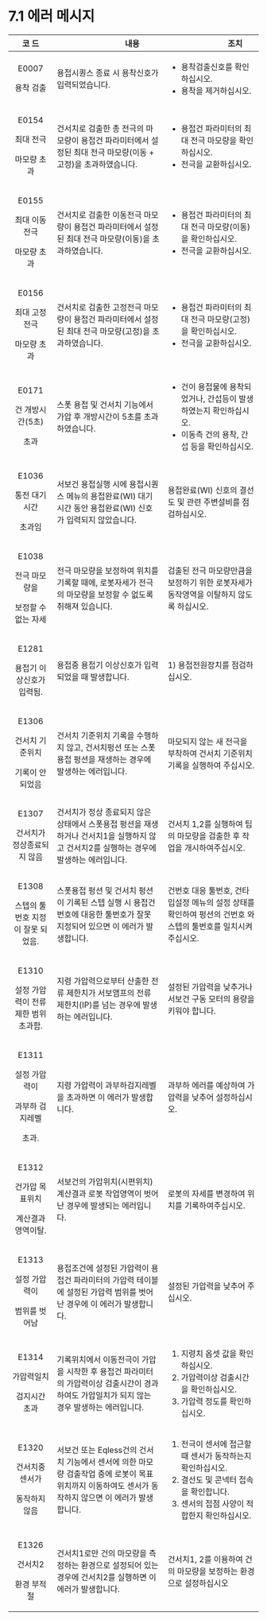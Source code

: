 # 7.1 에러 메시지

|                          코 드                          | 　　　　　　내용                                                                               | 　　　　　　조치                                                                                                              |
| :---------------------------------------------------: | -------------------------------------------------------------------------------------- | --------------------------------------------------------------------------------------------------------------------- |
|               <p>E0007 </p><p>용착 검출</p>               | 용접시퀀스 종료 시 용착신호가 입력되었습니다.                                                              | <ul><li>용착검출신호를 확인하십시오.</li><li>용착을 제거하십시오.</li></ul>                                                                 |
|        <p>E0154 </p><p>최대 전극 </p><p>마모량 초과</p>        | 건서치로 검출한 총 전극의 마모량이 용접건 파라미터에서 설정된 최대 전극 마모량(이동 + 고정)을 초과하였습니다.                        | <ul><li> 용접건 파라미터의 최대 전극 마모량을 확인하십시오.</li><li>전극을 교환하십시오.</li></ul>                                                   |
|       <p>E0155 </p><p>최대 이동전극 </p><p>마모량 초과</p>       | 건서치로 검출한 이동전극 마모량이 용접건 파라미터에서 설정된 최대 전극 마모량(이동)을 초과하였습니다.                              | <ul><li>용접건 파라미터의 최대 전극 마모량(이동)을 확인하십시오.</li><li>전극을 교환하십시오.</li></ul>                                                |
|       <p>E0156 </p><p>최대 고정전극 </p><p>마모량 초과</p>       | 건서치로 검출한 고정전극 마모량이 용접건 파라미터에서 설정된 최대 전극 마모량(고정)을 초과하였습니다.                              | <ul><li>용접건 파라미터의 최대 전극 마모량(고정)을 확인하십시오.</li><li>전극을 교환하십시오.</li></ul>                                                |
|        <p>E0171 </p><p>건 개방시간(5초) </p><p>초과</p>       | 스폿 용접 및 건서치 기능에서 가압 후 개방시간이 5초를 초과하였습니다.                                               | <ul><li>건이 용접물에 용착되었거나, 간섭등이 발생하였는지 확인하십시오.</li><li>이동측 건의 용착, 간섭 등을 확인하십시오.</li></ul>                                |
|         <p>E1036 </p><p>통전 대기시간 </p><p>초과임</p>        | 서보건 용접실행 시에 용접시퀀스 메뉴의 용접완료(WI) 대기시간 동안 용접완료(WI) 신호가 입력되지 않았습니다.                        | 용접완료(WI) 신호의 결선도 및 관련 주변설비를 점검하십시오.                                                                                   |
|     <p>E1038 </p><p>전극 마모량을 </p><p>보정할 수 없는 자세</p>    | 전극 마모량을 보정하여 위치를 기록할 때에, 로봇자세가 전극의 마모량을 보정할 수 없도록 취해져 있습니다.                            | 검출된 전극 마모량만큼을 보정하기 위한 로봇자세가 동작영역을 이탈하지 않도록 하십시오.                                                                      |
|           <p>E1281 </p><p>용접기 이상신호가 입력됨.</p>          | 용접중 용접기 이상신호가 입력되었을 때 발생합니다.                                                           | 1) 용접전원장치를 점검하십시오.                                                                                                    |
|     <p>E1306 </p><p>건서치 기준위치 </p><p>기록이 안 되었음</p>     | 건서치 기준위치 기록을 수행하지 않고, 건서치펑션 또는 스폿용접 펑션을 재생하는 경우에 발생하는 에러입니다.                           | 마모되지 않는 새 전극을 부착하여 건서치 기준위치 기록을 실행하여 주십시오.                                                                            |
|           <p>E1307 </p><p>건서치가 정상종료되지 않음</p>          | 건서치가 정상 종료되지 않은 상태에서 스폿용접 펑션을 재생하거나 건서치1을 실행하지 않고 건서치2를 실행하는 경우에 발생하는 에러입니다.           | 건서치 1,2를 실행하여 팁의 마모량을 검출한 후 작업을 개시하여주십시오.                                                                             |
|        <p>E1308 </p><p>스텝의 툴번호 지정이 잘못 되었음.</p>        | 스폿용접 펑션 및 건서치 펑션이 기록된 스텝 실행 시 용접건 번호에 대응한 툴번호가 잘못 지정되어 있으면 이 에러가 발생합니다.                | 건번호 대응 툴번호, 건타입설정 메뉴의 설정 상태를 확인하여 펑션의 건번호 와 스텝의 툴번호를 일치시켜 주십시오.                                                       |
|        <p>E1310 </p><p>설정 가압력이 전류제한 범위 초과함.</p>       | 지령 가압력으로부터 산출한 전류 제한치가 서보앰프의 전류 제한치(IP)를 넘는 경우에 발생하는 에러입니다.                            | 설정된 가압력을 낮추거나 서보건 구동 모터의 용량을 키워야 합니다.                                                                                 |
| <p>E1311 </p><p>설정 가압력이 </p><p>과부하 검지레벨</p><p>초과.</p> | 지령 가압력이 과부하검지레벨을 초과하면 이 에러가 발생합니다.                                                     | 과부하 에러를 예상하여 가압력을 낮추어 설정하십시오.                                                                                         |
|     <p>E1312 </p><p>건가압 목표위치 </p><p>계산결과 영역이탈.</p>    | 서보건의 가압위치(시편위치) 계산결과 로봇 작업영역이 벗어난 경우에 발생되는 에러입니다.                                      | 로봇의 자세를 변경하여 위치를 기록하여주십시오.                                                                                            |
|       <p>E1313 </p><p>설정 가압력이 </p><p>범위를 벗어남</p>      | 용접조건에 설정된 가압력이 용접건 파라미터의 가압력 테이블에 설정된 가압력 범위를 벗어난 경우에 이 에러가 발생합니다.                     | 설정된 가압력을 낮추어 주십시오.                                                                                                    |
|        <p>E1314 </p><p>가압력일치 </p><p>검지시간 초과</p>       | 기록위치에서 이동전극이 가압을 시작한 후 용접건 파라미터의 가압력이상 검출시간이 경과하여도 가압일치가 되지 않는 경우 발생하는 에러입니다.          | <ol><li>지령치 옵셋 값을 확인하십시오. </li><li>가압력이상 검출시간을 확인하십시오. </li><li>가압력 정도를 확인하십시오.</li></ol>                             |
|      <p>E1320 </p><p>건서치중 센서가 </p><p>동작하지 않음</p>      | 서보건 또는 Eqless건의 건서치 기능에서 센서에 의한 마모량 검출작업 중에 로봇이 목표위치까지 이동하여도 센서가 동작하지 않으면 이 에러가 발생합니다. | <ol><li>전극이 센서에 접근할 때 센서가 동작하는지 확인하십시오.</li><li>결선도 및 콘넥터 접속을 확인합니다.</li><li>센서의 접점 사양이 적합한지 확인하십시오.</li></ol><p></p> |
|         <p>E1326 </p><p>건서치2 </p><p>환경 부적절</p>        | 건서치1로만 건의 마모량을 측정하는 환경으로 설정되어 있는 경우에 건서치2를 실행하면 이 에러가 발생합니다.                           | 건서치1, 2를 이용하여 건의 마모량을 보정하는 환경으로 설정하십시오                                                                                |
